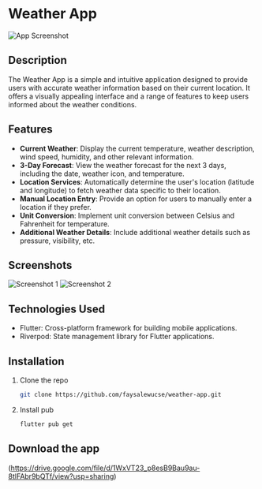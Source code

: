 # Weather App

![App Screenshot](screenshots/screenshot.jpg)

## Description

The Weather App is a simple and intuitive application designed to provide users with accurate weather information based on their current location. It offers a visually appealing interface and a range of features to keep users informed about the weather conditions.

## Features

- **Current Weather**: Display the current temperature, weather description, wind speed, humidity, and other relevant information.
- **3-Day Forecast**: View the weather forecast for the next 3 days, including the date, weather icon, and temperature.
- **Location Services**: Automatically determine the user's location (latitude and longitude) to fetch weather data specific to their location.
- **Manual Location Entry**: Provide an option for users to manually enter a location if they prefer.
- **Unit Conversion**: Implement unit conversion between Celsius and Fahrenheit for temperature.
- **Additional Weather Details**: Include additional weather details such as pressure, visibility, etc.

## Screenshots

![Screenshot 1](screenshots/screenshot1.jpg)
![Screenshot 2](screenshots/screenshot2.jpg)

## Technologies Used

- Flutter: Cross-platform framework for building mobile applications.
- Riverpod: State management library for Flutter applications.

## Installation

1. Clone the repo
   ```sh
   git clone https://github.com/faysalewucse/weather-app.git
   ```
2. Install pub 
   ```sh
   flutter pub get
   ```

## Download the app
(https://drive.google.com/file/d/1WxVT23_p8esB9Bau9au-8tlFAbr9bQTf/view?usp=sharing)
